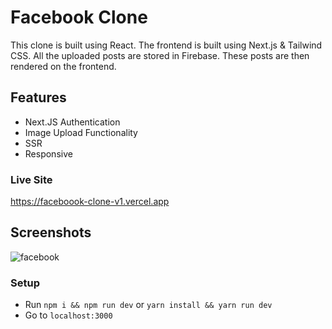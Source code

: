 # Facebook Clone

This clone is built using React. The frontend is built using Next.js & Tailwind CSS. All the uploaded posts are stored in Firebase. These posts are then rendered on the frontend.


## Features

- Next.JS Authentication 
- Image Upload Functionality
- SSR
- Responsive

### Live Site

https://faceboook-clone-v1.vercel.app

## Screenshots

![facebook](https://user-images.githubusercontent.com/71595764/139585616-4d814fdc-dad0-4115-bf75-3dd0f56b95f3.png)

### Setup

- Run `npm i && npm run dev` or `yarn install && yarn run dev`
- Go to `localhost:3000`

